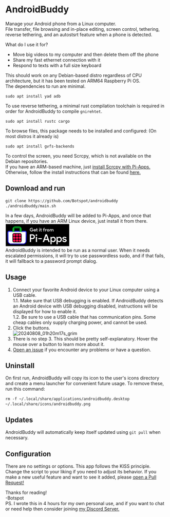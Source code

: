 # AndroidBuddy
Manage your Android phone from a Linux computer.  
File transfer, file browsing and in-place editing, screen control, tethering, reverse tethering, and an autostsrt feature when a phone is detected.

What do I use it for?
- Move big videos to my computer and then delete them off the phone
- Share my fast ethernet connection with it
- Respond to texts with a full size keyboard

This should work on any Debian-based distro regardless of CPU architecture, but it has been tested on ARM64 Raspberry Pi OS.  
The dependencies to run are minimal.
```
sudo apt install yad adb
```
To use reverse tethering, a minimal rust compilation toolchain is required in order for AndroidBuddy to compile `gnirehtet`.
```
sudo apt install rustc cargo
```
To browse files, this package needs to be installed and configured: (On most distros it already is)
```
sudo apt install gvfs-backends
```
To control the screen, you need Scrcpy, which is not available on the Debian repositories.  
   If you have an ARM-based machine, just [install Scrcpy with Pi-Apps.](https://pi-apps.io/install-app/install-scrcpy-on-raspberry-pi/)  
   Otherwise, follow the install instructions that can be found [here.](https://github.com/Genymobile/scrcpy/blob/master/doc/linux.md)  
## Download and run
```
git clone https://github.com/Botspot/androidbuddy
./androidbuddy/main.sh
```
In a few days, AndroidBuddy will be added to Pi-Apps, and once that happens, if you have an ARM Linux device, just install it from there.  
[![badge](https://github.com/Botspot/pi-apps/blob/master/icons/badge.png?raw=true)](https://github.com/Botspot/pi-apps)  
AndroidBuddy is intended to be run as a normal user. When it needs escalated permissions, it will try to use passwordless sudo, and if that fails, it will fallback to a password prompt dialog.  

## Usage

1. Connect your favorite Android device to your Linux computer using a USB cable.  
    1.1. Make sure that USB debugging is enabled. If AndroidBuddy detects an Android device with USB debugging disabled, instructions will be displayed for how to enable it.  
    1.2. Be sure to use a USB cable that has communication pins. Some cheap cables only supply charging power, and cannot be used.  
2. Click the buttons.  
    ![20240808_01h20m17s_grim](https://github.com/user-attachments/assets/48d7f626-bf6b-42d1-81a5-da56bc13e667)
3. There is no step 3. This should be pretty self-explanatory. Hover the mouse over a button to learn more about it.
4. [Open an issue](https://github.com/Botspot/androidbuddy/issues/new/choose) if you encounter any problems or have a question.

## Uninstall
On first run, AndroidBuddy will copy its icon to the user's icons directory and create a menu launcher for convenient future usage. To remove these, run this command:
```
rm -f ~/.local/share/applications/androidbuddy.desktop ~/.local/share/icons/androidbuddy.png
```

## Updates
AndroidBuddy will automatically keep itself updated using `git pull` when necessary.

## Configuration

There are no settings or options. This app follows the KISS principle. Change the script to your liking if you need to adjust its behavior. If you make a new useful feature and want to see it added, please [open a Pull Request!](https://github.com/Botspot/androidbuddy/pulls)

Thanks for reading!  
-Botspot  
PS. I wrote this in 4 hours for my own personal use, and if you want to chat or need help then consider joining [my Discord Server.](https://discord.gg/RXSTvaUvuu)
